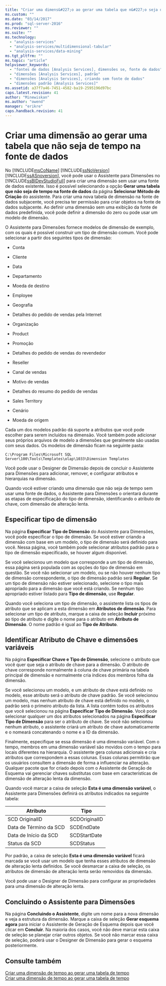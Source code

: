 ```yaml
---
title: "Criar uma dimens&#227;o ao gerar uma tabela que n&#227;o seja de tempo na fonte de dados | Microsoft Docs"
ms.custom: ""
ms.date: "03/14/2017"
ms.prod: "sql-server-2016"
ms.reviewer: ""
ms.suite: ""
ms.technology: 
  - "analysis-services"
  - "analysis-services/multidimensional-tabular"
  - "analysis-services/data-mining"
ms.tgt_pltfrm: ""
ms.topic: "article"
helpviewer_keywords: 
  - "fontes de dados [Analysis Services], dimensões se, fonte de dados"
  - "dimensões [Analysis Services], padrão"
  - "dimensões [Analysis Services], criando sem fonte de dados"
  - "dimensões padrão [Analysis Services]"
ms.assetid: a37f7a46-7451-4582-ba19-2595196d97bc
caps.latest.revision: 41
author: "Minewiskan"
ms.author: "owend"
manager: "erikre"
caps.handback.revision: 41
---
```

# Criar uma dimens&#227;o ao gerar uma tabela que n&#227;o seja de tempo na fonte de dados
  No [!INCLUDE[msCoName](../../includes/msconame-md.md)] [!INCLUDE[ssNoVersion](../../includes/ssnoversion-md.md)] [!INCLUDE[ssASnoversion](../../includes/ssasnoversion-md.md)], você pode usar o Assistente para Dimensões no [!INCLUDE[ssBIDevStudioFull](../../includes/ssbidevstudiofull-md.md)] para criar uma dimensão sem usar uma fonte de dados existente. Isso é possível selecionando a opção **Gerar uma tabela que não seja de tempo na fonte de dados** da página **Selecionar Método de Criação** do assistente. Para criar uma nova tabela de dimensão na fonte de dados subjacente, você precisa ter permissão para criar objetos na fonte de dados subjacente. Ao definir uma dimensão sem uma exibição da fonte de dados predefinida, você pode definir a dimensão do zero ou pode usar um modelo de dimensão.  
  
 O Assistente para Dimensões fornece modelos de dimensão de exemplo, com os quais é possível construir um tipo de dimensão comum. Você pode selecionar a partir dos seguintes tipos de dimensão:  
  
-   Conta  
  
-   Cliente  
  
-   Data  
  
-   Departamento  
  
-   Moeda de destino  
  
-   Employee  
  
-   Geografia  
  
-   Detalhes do pedido de vendas pela Internet  
  
-   Organização  
  
-   Product  
  
-   Promoção  
  
-   Detalhes do pedido de vendas do revendedor  
  
-   Reseller  
  
-   Canal de vendas  
  
-   Motivo de vendas  
  
-   Detalhes do resumo do pedido de vendas  
  
-   Sales Territory  
  
-   Cenário  
  
-   Moeda de origem  
  
 Cada um dos modelos padrão dá suporte a atributos que você pode escolher para serem incluídos na dimensão. Você também pode adicionar seus próprios arquivos de modelo a dimensões que geralmente são usadas com seus dados. Os modelos de dimensão ficam na seguinte pasta:  
  
 `C:\Program Files\Microsoft SQL Server\100\Tools\Templates\olap\1033\Dimension Templates`  
  
 Você pode usar o Designer de Dimensão depois de concluir o Assistente para Dimensões para adicionar, remover, e configurar atributos e hierarquias na dimensão.  
  
 Quando você estiver criando uma dimensão que não seja de tempo sem usar uma fonte de dados, o Assistente para Dimensões o orientará durante as etapas de especificação do tipo de dimensão, identificando o atributo de chave, com dimensão de alteração lenta.  
  
## Especificar tipo de dimensão  
 Na página **Especificar Tipo de Dimensão** do Assistente para Dimensões, você pode especificar o tipo de dimensão. Se você estiver criando a dimensão com base em um modelo, o tipo de dimensão será definido para você. Nessa página, você também pode selecionar atributos padrão para o tipo de dimensão especificado, se houver algum disponível.  
  
 Se você selecionou um modelo que corresponde a um tipo de dimensão, essa página será populada com as opções do tipo de dimensão em questão. Se você não selecionar um modelo, ou se não houver nenhum tipo de dimensão correspondente, o tipo de dimensão padrão será **Regular**. Se um tipo de dimensão não estiver selecionado, selecione o tipo mais apropriado para a dimensão que você está criando. Se nenhum tipo apropriado estiver listado para **Tipo de dimensão**, use **Regular**.  
  
 Quando você seleciona um tipo de dimensão, o assistente lista os tipos de atributo que se aplicam a esta dimensão em **Atributos de dimensão**. Para selecionar um tipo de atributo, marque a caixa de seleção **Incluir** próximo ao tipo de atributo e digite o nome para o atributo em **Atributo de Dimensão**. O nome padrão é igual ao **Tipo de Atributo**.  
  
## Identificar Atributo de Chave e dimensões variáveis  
 Na página **Especificar Chave e Tipo de Dimensão**, selecione o atributo que você quer que seja o atributo de chave para a dimensão. O atributo de chave corresponde normalmente à coluna de chave primária na tabela principal de dimensão e normalmente cria índices dos membros folha da dimensão.  
  
 Se você selecionou um modelo, e um atributo de chave está definido no modelo, esse atributo será o atributo de chave padrão. Se você selecionou um modelo, mas nenhum atributo de chave está definido no modelo, o padrão será o primeiro atributo da lista. A lista contém todos os atributos que você selecionou na página **Especificar Tipo de Dimensão**. Você pode selecionar qualquer um dos atributos selecionados na página **Especificar Tipo de Dimensão** para ser o atributo de chave. Se você não selecionou nenhum atributo, o assistente criará um atributo de chave automaticamente e o nomeará concatenando o nome e a ID da dimensão.  
  
 Finalmente, especifique se essa dimensão é uma dimensão variável. Com o tempo, membros em uma dimensão variável são movidos com o tempo para locais diferentes na hierarquia. O assistente gera colunas adicionais e cria atributos que correspondem a essas colunas. Essas colunas permitirão que os usuários consultem a dimensão de forma a influenciar na alteração. Qualquer pacote que for criado depois com o Assistente de Geração de Esquema vai gerenciar chaves substitutas com base em características de dimensão de alteração lenta da dimensão.  
  
 Quando você marcar a caixa de seleção **Esta é uma dimensão variável**, o Assistente para Dimensões definirá os atributos indicados na seguinte tabela:  
  
|Atributo|Tipo|  
|---------------|----------|  
|SCD OriginalID|SCDOriginalID|  
|Data de Término da SCD |SCDEndDate|  
|Data de Início da SCD|SCDStartDate|  
|Status da SCD|SCDStatus|  
  
 Por padrão, a caixa de seleção **Esta é uma dimensão variável** ficará marcada se você usar um modelo que tenha esses atributos de dimensão de alteração lenta definidos. Se você desmarcar a caixa de seleção, os atributos de dimensão de alteração lenta serão removidos da dimensão.  
  
 Você pode usar o Designer de Dimensão para configurar as propriedades para uma dimensão de alteração lenta.  
  
## Concluindo o Assistente para Dimensões  
 Na página **Concluindo o Assistente**, digite um nome para a nova dimensão e veja a estrutura da dimensão. Marque a caixa de seleção **Gerar esquema agora** para iniciar o Assistente de Geração de Esquema depois que você clicar em **Concluir**. Na maioria dos casos, você não deve marcar esta caixa de seleção se planejar criar outros objetos. Se você não marcar essa caixa de seleção, poderá usar o Designer de Dimensão para gerar o esquema posteriormente.  
  
## Consulte também  
 [Criar uma dimensão de tempo ao gerar uma tabela de tempo](../../analysis-services/multidimensional-models/create-a-time-dimension-by-generating-a-time-table.md)   
 [Criar uma dimensão de tempo ao gerar uma tabela de tempo](../../analysis-services/multidimensional-models/create-a-time-dimension-by-generating-a-time-table.md)  
  
  